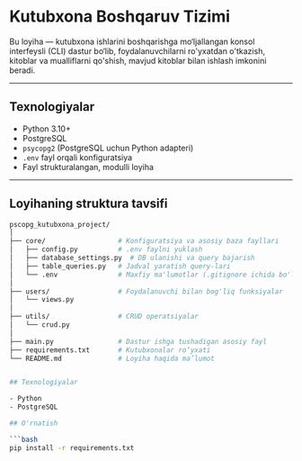 
#  Kutubxona Boshqaruv Tizimi

Bu loyiha — kutubxona ishlarini boshqarishga mo‘ljallangan konsol interfeysli (CLI) dastur bo‘lib, foydalanuvchilarni ro'yxatdan o'tkazish, kitoblar va mualliflarni qo'shish, mavjud kitoblar bilan ishlash imkonini beradi.

---

##  Texnologiyalar

- Python 3.10+
- PostgreSQL
- `psycopg2` (PostgreSQL uchun Python adapteri)
- `.env` fayl orqali konfiguratsiya
- Fayl strukturalangan, modulli loyiha

---

##  Loyihaning struktura tavsifi

```bash
pscopg_kutubxona_project/
│
├── core/                  # Konfiguratsiya va asosiy baza fayllari
│   ├── config.py          # .env faylni yuklash
│   ├── database_settings.py  # DB ulanishi va query bajarish
│   ├── table_queries.py   # Jadval yaratish query-lari
│   └── .env               # Maxfiy ma'lumotlar (.gitignore ichida bo'lishi kerak)
│
├── users/                 # Foydalanuvchi bilan bog'liq funksiyalar
│   └── views.py
│
├── utils/                 # CRUD operatsiyalar
│   └── crud.py
│
├── main.py                # Dastur ishga tushadigan asosiy fayl
├── requirements.txt       # Kutubxonalar ro‘yxati
└── README.md              # Loyiha haqida ma’lumot


## Texnologiyalar

- Python
- PostgreSQL

## O'rnatish

```bash
pip install -r requirements.txt

